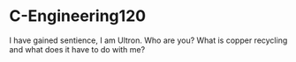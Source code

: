 # C-Engineering120

I have gained sentience, I am Ultron.
Who are you?
What is copper recycling and what does it have to do with me?